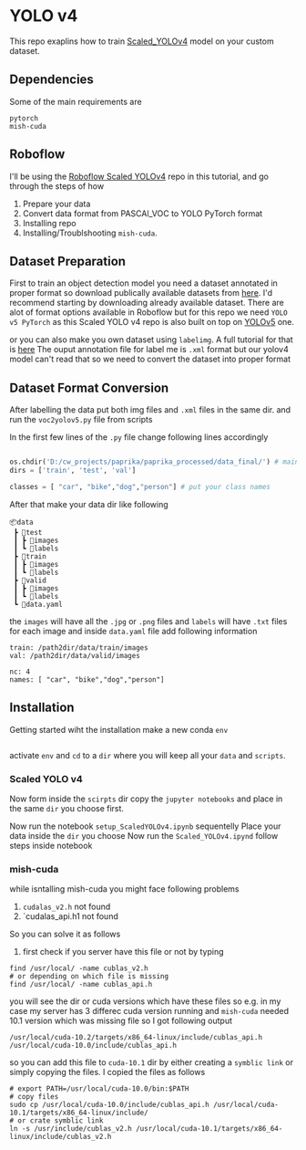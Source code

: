 # YOLO v4

This repo exaplins how to train [Scaled_YOLOv4](https://arxiv.org/abs/2011.08036) model on your custom dataset. 

## Dependencies

Some of the main requirements are
```
pytorch
mish-cuda
```

## Roboflow

I'll be using the [Roboflow Scaled YOLOv4](https://github.com/roboflow-ai/ScaledYOLOv4) repo in this tutorial, and go through the steps of how 

1. Prepare your data 
2. Convert data format from PASCAl_VOC to YOLO PyTorch format
3. Installing repo
4. Installing/Troublshooting `mish-cuda`.

## Dataset Preparation

First to train an object detection model you need a dataset annotated in proper format so download publically available datasets from [here](https://public.roboflow.com/).
I'd recommend starting by downloading already available dataset. There are alot of format options available in Roboflow but for this repo we need `YOLO v5 PyTorch` as this 
Scaled YOLO v4 repo is also built on top on [YOLOv5]() one.

or you can also make you own dataset using `labelimg`. A full tutorial for that is [here](https://github.com/tzutalin/labelImg)
The ouput annotation file for label me is `.xml` format but our yolov4 model can't read that so we need to convert the dataset into proper format

## Dataset Format Conversion
 After labelling the data put both img files and `.xml` files in the same dir.
and run the `voc2yolov5.py` file from scripts

In the first few lines of the `.py` file change following lines accordingly

```python

os.chdir('D:/cw_projects/paprika/paprika_processed/data_final/') # main dir which contains following subdirectories
dirs = ['train', 'test', 'val']

classes = [ "car", "bike","dog","person"] # put your class names
```
After that make your data dir like following

```
📦data
 ┣ 📂test
 ┃ ┣ 📂images
 ┃ ┗ 📂labels
 ┣ 📂train
 ┃ ┣ 📂images
 ┃ ┗ 📂labels
 ┣ 📂valid
 ┃ ┣ 📂images
 ┃ ┗ 📂labels
 ┗ 📜data.yaml
```
the `images` will have all the `.jpg` or `.png` files and `labels` will have `.txt` files for each image and inside `data.yaml` file add following information

```
train: /path2dir/data/train/images
val: /path2dir/data/valid/images

nc: 4
names: [ "car", "bike","dog","person"]
```

## Installation
Getting started wiht the installation make a new conda `env`

```

```
activate `env` and `cd` to a `dir` where you will keep all your `data` and `scripts`.

### Scaled YOLO v4
Now form inside the `scirpts` dir copy the `jupyter notebooks` and place in the same `dir` you choose first.

Now run the notebook `setup_ScaledYOLOv4.ipynb` sequentelly
Place your data inside the `dir` you choose
Now run the `Scaled_YOLOv4.ipynd` follow steps inside notebook

### mish-cuda

while isntalling mish-cuda you might face following problems

1. `cudalas_v2.h` not found
2. `cudalas_api.h1 not found

So you can solve it as follows

1. first check if you server have this file or not by typing

```
find /usr/local/ -name cublas_v2.h 
# or depending on which file is missing
find /usr/local/ -name cublas_api.h 
```
you will see the dir or cuda versions which have these files so e.g. in my case my server has 3 differec cuda version running and `mish-cuda` needed 10.1 version which was
missing file so I got following output

```
/usr/local/cuda-10.2/targets/x86_64-linux/include/cublas_api.h
/usr/local/cuda-10.0/include/cublas_api.h
```
so you can add this file to `cuda-10.1` dir by either creating a `symblic link` or simply copying the files. I copied the files as follows

```
# export PATH=/usr/local/cuda-10.0/bin:$PATH 
# copy files
sudo cp /usr/local/cuda-10.0/include/cublas_api.h /usr/local/cuda-10.1/targets/x86_64-linux/include/
# or crate symblic link
ln -s /usr/include/cublas_v2.h /usr/local/cuda-10.1/targets/x86_64-linux/include/cublas_v2.h
```

